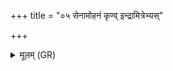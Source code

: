 +++
title = "०५ सेनामोहनं कृण्व् इन्द्रामित्रेभ्यस्"

+++
<details><summary>मूलम् (GR)</summary>

सेनामोहनं कृण्व्  
इन्द्रामित्रेभ्यस् त्वम् ।  
अग्नेर् वातस्य ध्राज्या  
तान् विषूचो वि नाशय ॥
</details>